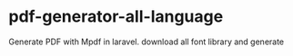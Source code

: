 # pdf-generator-all-language
Generate PDF with Mpdf in laravel. download all font library and generate
